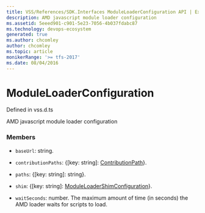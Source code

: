 ```yaml
---
title: VSS/References/SDK.Interfaces ModuleLoaderConfiguration API | Extensions for Azure DevOps Services
description: AMD javascript module loader configuration
ms.assetid: 5eeed901-c901-5e23-7056-4b037fdabc87
ms.technology: devops-ecosystem
generated: true
ms.author: chcomley
author: chcomley
ms.topic: article
monikerRange: '>= tfs-2017'
ms.date: 08/04/2016
---
```


# ModuleLoaderConfiguration

Defined in vss.d.ts

AMD javascript module loader configuration

### Members

* `baseUrl`: string.

* `contributionPaths`: {[key: string]: [ContributionPath](../../../VSS/References/SDK_Interfaces/ContributionPath.md)}.

* `paths`: {[key: string]: string}.

* `shim`: {[key: string]: [ModuleLoaderShimConfiguration](../../../VSS/References/SDK_Interfaces/ModuleLoaderShimConfiguration.md)}.

* `waitSeconds`: number. The maximum amount of time (in seconds) the AMD loader waits for scripts to load.
